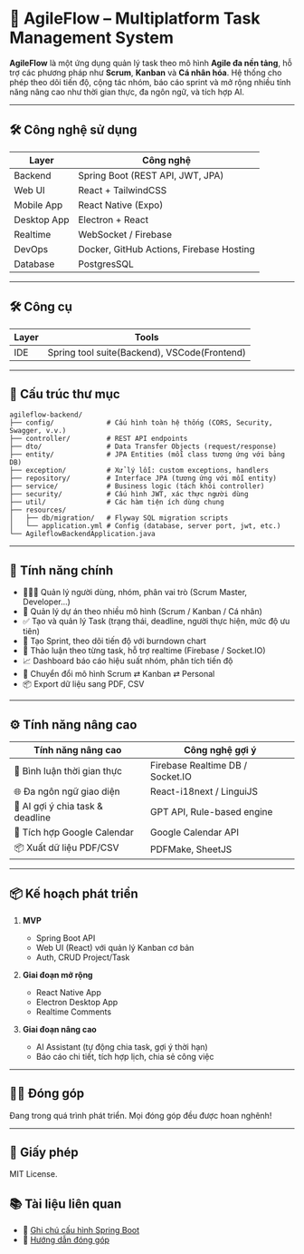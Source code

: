 # 🚀 AgileFlow – Multiplatform Task Management System

**AgileFlow** là một ứng dụng quản lý task theo mô hình **Agile đa nền tảng**, hỗ trợ các phương pháp như **Scrum**, **Kanban** và **Cá nhân hóa**. Hệ thống cho phép theo dõi tiến độ, cộng tác nhóm, báo cáo sprint và mở rộng nhiều tính năng nâng cao như thời gian thực, đa ngôn ngữ, và tích hợp AI.

---

## 🛠️ Công nghệ sử dụng

| Layer       | Công nghệ                        |
|-------------|----------------------------------|
| Backend     | Spring Boot (REST API, JWT, JPA) |
| Web UI      | React + TailwindCSS              |
| Mobile App  | React Native (Expo)              |
| Desktop App | Electron + React                 |
| Realtime    | WebSocket / Firebase             |
| DevOps      | Docker, GitHub Actions, Firebase Hosting |
| Database    | PostgresSQL                      |

---

## 🛠️ Công cụ

| Layer       |            Tools                 |
|-------------|----------------------------------|
| IDE         | Spring tool suite(Backend), VSCode(Frontend)|



---

## 📁 Cấu trúc thư mục

```text
agileflow-backend/
├── config/             # Cấu hình toàn hệ thống (CORS, Security, Swagger, v.v.)
├── controller/         # REST API endpoints
├── dto/                # Data Transfer Objects (request/response)
├── entity/             # JPA Entities (mỗi class tương ứng với bảng DB)
├── exception/          # Xử lý lỗi: custom exceptions, handlers
├── repository/         # Interface JPA (tương ứng với mỗi entity)
├── service/            # Business logic (tách khỏi controller)
├── security/           # Cấu hình JWT, xác thực người dùng
├── util/               # Các hàm tiện ích dùng chung
├── resources/
│   ├── db/migration/   # Flyway SQL migration scripts
│   └── application.yml # Config (database, server port, jwt, etc.)
└── AgileflowBackendApplication.java
```


---

## 🔑 Tính năng chính

- 🧑‍🤝‍🧑 Quản lý người dùng, nhóm, phân vai trò (Scrum Master, Developer...)
- 📁 Quản lý dự án theo nhiều mô hình (Scrum / Kanban / Cá nhân)
- ✅ Tạo và quản lý Task (trạng thái, deadline, người thực hiện, mức độ ưu tiên)
- 🧭 Tạo Sprint, theo dõi tiến độ với burndown chart
- 💬 Thảo luận theo từng task, hỗ trợ realtime (Firebase / Socket.IO)
- 📈 Dashboard báo cáo hiệu suất nhóm, phân tích tiến độ
- 🔄 Chuyển đổi mô hình Scrum ⇄ Kanban ⇄ Personal
- 📦 Export dữ liệu sang PDF, CSV

---

## ⚙️ Tính năng nâng cao

| Tính năng nâng cao                  | Công nghệ gợi ý               |
|------------------------------------|-------------------------------|
| 💬 Bình luận thời gian thực        | Firebase Realtime DB / Socket.IO |
| 🌐 Đa ngôn ngữ giao diện            | React-i18next / LinguiJS      |
| 🧠 AI gợi ý chia task & deadline    | GPT API, Rule-based engine    |
| 📅 Tích hợp Google Calendar         | Google Calendar API           |
| 📦 Xuất dữ liệu PDF/CSV            | PDFMake, SheetJS              |

---

## 📦 Kế hoạch phát triển

1. **MVP**
   - Spring Boot API
   - Web UI (React) với quản lý Kanban cơ bản
   - Auth, CRUD Project/Task

2. **Giai đoạn mở rộng**
   - React Native App
   - Electron Desktop App
   - Realtime Comments

3. **Giai đoạn nâng cao**
   - AI Assistant (tự động chia task, gợi ý thời hạn)
   - Báo cáo chi tiết, tích hợp lịch, chia sẻ công việc

---

## 🧑‍💻 Đóng góp

Đang trong quá trình phát triển. Mọi đóng góp đều được hoan nghênh!

---

## 📄 Giấy phép

MIT License.

## 📚 Tài liệu liên quan

- 🔧 [Ghi chú cấu hình Spring Boot](./SPRINGBOOTNOTES.md)
- 📜 [Hướng dẫn đóng góp](./CONTRIBUTING.md)
